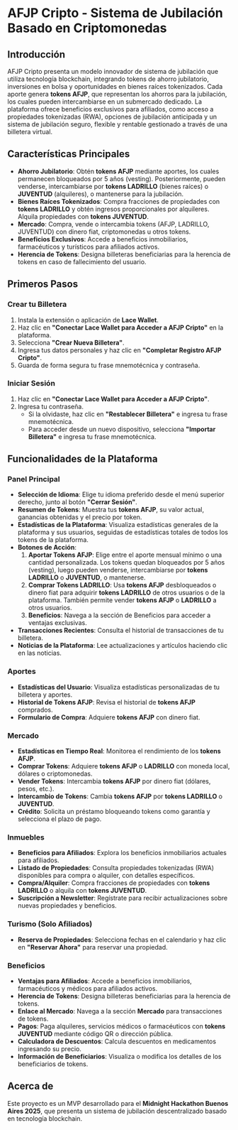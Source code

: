 # AFJP Cripto - Sistema de Jubilación Basado en Criptomonedas

## Introducción
AFJP Cripto presenta un modelo innovador de sistema de jubilación que utiliza tecnología blockchain, integrando tokens de ahorro jubilatorio, inversiones en bolsa y oportunidades en bienes raíces tokenizados. Cada aporte genera **tokens AFJP**, que representan los ahorros para la jubilación, los cuales pueden intercambiarse en un submercado dedicado. La plataforma ofrece beneficios exclusivos para afiliados, como acceso a propiedades tokenizadas (RWA), opciones de jubilación anticipada y un sistema de jubilación seguro, flexible y rentable gestionado a través de una billetera virtual.

## Características Principales
- **Ahorro Jubilatorio**: Obtén **tokens AFJP** mediante aportes, los cuales permanecen bloqueados por 5 años (vesting). Posteriormente, pueden venderse, intercambiarse por **tokens LADRILLO** (bienes raíces) o **JUVENTUD** (alquileres), o mantenerse para la jubilación.
- **Bienes Raíces Tokenizados**: Compra fracciones de propiedades con **tokens LADRILLO** y obtén ingresos proporcionales por alquileres. Alquila propiedades con **tokens JUVENTUD**.
- **Mercado**: Compra, vende o intercambia tokens (AFJP, LADRILLO, JUVENTUD) con dinero fiat, criptomonedas u otros tokens.
- **Beneficios Exclusivos**: Accede a beneficios inmobiliarios, farmacéuticos y turísticos para afiliados activos.
- **Herencia de Tokens**: Designa billeteras beneficiarias para la herencia de tokens en caso de fallecimiento del usuario.

## Primeros Pasos

### Crear tu Billetera
1. Instala la extensión o aplicación de **Lace Wallet**.
2. Haz clic en **"Conectar Lace Wallet para Acceder a AFJP Cripto"** en la plataforma.
3. Selecciona **"Crear Nueva Billetera"**.
4. Ingresa tus datos personales y haz clic en **"Completar Registro AFJP Cripto"**.
5. Guarda de forma segura tu frase mnemotécnica y contraseña.

### Iniciar Sesión
1. Haz clic en **"Conectar Lace Wallet para Acceder a AFJP Cripto"**.
2. Ingresa tu contraseña.
   - Si la olvidaste, haz clic en **"Restablecer Billetera"** e ingresa tu frase mnemotécnica.
   - Para acceder desde un nuevo dispositivo, selecciona **"Importar Billetera"** e ingresa tu frase mnemotécnica.

## Funcionalidades de la Plataforma

### Panel Principal
- **Selección de Idioma**: Elige tu idioma preferido desde el menú superior derecho, junto al botón **"Cerrar Sesión"**.
- **Resumen de Tokens**: Muestra tus **tokens AFJP**, su valor actual, ganancias obtenidas y el precio por token.
- **Estadísticas de la Plataforma**: Visualiza estadísticas generales de la plataforma y sus usuarios, seguidas de estadísticas totales de todos los tokens de la plataforma.
- **Botones de Acción**:
  1. **Aportar Tokens AFJP**: Elige entre el aporte mensual mínimo o una cantidad personalizada. Los tokens quedan bloqueados por 5 años (vesting), luego pueden venderse, intercambiarse por **tokens LADRILLO** o **JUVENTUD**, o mantenerse.
  2. **Comprar Tokens LADRILLO**: Usa **tokens AFJP** desbloqueados o dinero fiat para adquirir **tokens LADRILLO** de otros usuarios o de la plataforma. También permite vender **tokens AFJP** o **LADRILLO** a otros usuarios.
  3. **Beneficios**: Navega a la sección de Beneficios para acceder a ventajas exclusivas.
- **Transacciones Recientes**: Consulta el historial de transacciones de tu billetera.
- **Noticias de la Plataforma**: Lee actualizaciones y artículos haciendo clic en las noticias.

### Aportes
- **Estadísticas del Usuario**: Visualiza estadísticas personalizadas de tu billetera y aportes.
- **Historial de Tokens AFJP**: Revisa el historial de **tokens AFJP** comprados.
- **Formulario de Compra**: Adquiere **tokens AFJP** con dinero fiat.

### Mercado
- **Estadísticas en Tiempo Real**: Monitorea el rendimiento de los **tokens AFJP**.
- **Comprar Tokens**: Adquiere **tokens AFJP** o **LADRILLO** con moneda local, dólares o criptomonedas.
- **Vender Tokens**: Intercambia **tokens AFJP** por dinero fiat (dólares, pesos, etc.).
- **Intercambio de Tokens**: Cambia **tokens AFJP** por **tokens LADRILLO** o **JUVENTUD**.
- **Crédito**: Solicita un préstamo bloqueando tokens como garantía y selecciona el plazo de pago.

### Inmuebles
- **Beneficios para Afiliados**: Explora los beneficios inmobiliarios actuales para afiliados.
- **Listado de Propiedades**: Consulta propiedades tokenizadas (RWA) disponibles para compra o alquiler, con detalles específicos.
- **Compra/Alquiler**: Compra fracciones de propiedades con **tokens LADRILLO** o alquila con **tokens JUVENTUD**.
- **Suscripción a Newsletter**: Regístrate para recibir actualizaciones sobre nuevas propiedades y beneficios.

### Turismo (Solo Afiliados)
- **Reserva de Propiedades**: Selecciona fechas en el calendario y haz clic en **"Reservar Ahora"** para reservar una propiedad.

### Beneficios
- **Ventajas para Afiliados**: Accede a beneficios inmobiliarios, farmacéuticos y médicos para afiliados activos.
- **Herencia de Tokens**: Designa billeteras beneficiarias para la herencia de tokens.
- **Enlace al Mercado**: Navega a la sección **Mercado** para transacciones de tokens.
- **Pagos**: Paga alquileres, servicios médicos o farmacéuticos con **tokens JUVENTUD** mediante código QR o dirección pública.
- **Calculadora de Descuentos**: Calcula descuentos en medicamentos ingresando su precio.
- **Información de Beneficiarios**: Visualiza o modifica los detalles de los beneficiarios de tokens.

## Acerca de
Este proyecto es un MVP desarrollado para el **Midnight Hackathon Buenos Aires 2025**, que presenta un sistema de jubilación descentralizado basado en tecnología blockchain.
